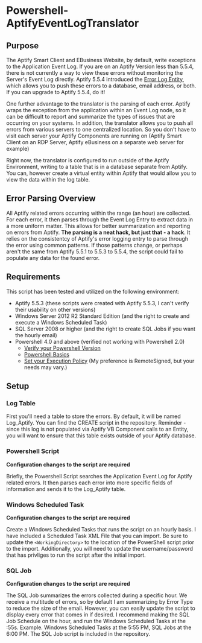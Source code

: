 # Powershell-AptifyEventLogTranslator

## Purpose
The Aptify Smart Client and EBusiness Website, by default, write exceptions to the Application Event Log.  If you are on an Aptify Version less than 5.5.4, there is not currently a way to view these errors without monitoring the Server's Event Log directly.  Aptify 5.5.4 introduced the [Error Log Entity](https://kb.aptify.com/display/PK55/Configuring+the+Exception+Manager), which allows you to push these errors to a database, email address, or both.  If you can upgrade to Aptify 5.5.4, do it!  

One further advantage to the translator is the parsing of each error.  Aptify wraps the exception from the application within an Event Log node, so it can be difficult to report and summarize the types of issues that are occurring on your systems.  In addition, the translator allows you to push all errors from various servers to one centralized location. So you don't have to visit each server your Aptify Components are running on (Aptify Smart Client on an RDP Server, Aptify eBusiness on a separate web server for example)

Right now, the translator is configured to run outside of the Aptify Environment, writing to a table that is in a database separate from Aptify.  You can, however create a virtual entity within Aptify that would allow you to view the data within the log table.

## Error Parsing Overview
All Aptify related errors occurring within the range (an hour) are collected.  For each error, it then parses through the Event Log Entry to extract data in a more uniform matter.  This allows for better summarization and reporting on errors from Aptify.  **The parsing is a neat hack, but just that - a hack**.  It relies on the consistentcy of Aptify's error logging entry to parse through the error using common patterns.  If those patterns change, or perhaps aren't the same from Aptify 5.5.1 to 5.5.3 to 5.5.4, the script could fail to populate any data for the found error.

## Requirements
This script has been tested and utilized on the following environment:
* Aptify 5.5.3 (these scripts were created with Aptify 5.5.3, I can't verify their usability on other versions)
* Windows Server 2012 R2 Standard Edition (and the right to create and execute a Windows Scheduled Task)
* SQL Server 2008 or higher (and the right to create SQL Jobs if you want the hourly email)
* Powershell 4.0 and above (verified not working with Powershell 2.0)
   * [Verify your Powershell Version](http://stackoverflow.com/questions/1825585/determine-installed-powershell-version)
   * [Powershell Basics](https://msdn.microsoft.com/en-us/powershell/scripting/powershell-scripting)
   * [Set your Execution Policy](https://ss64.com/ps/set-executionpolicy.html) (My preference is RemoteSigned, but your needs may vary.)
   
## Setup

### Log Table
First you'll need a table to store the errors.  By default, it will be named Log_Aptify.  You can find the CREATE script in the repository.  Reminder - since this log is not populated via Aptify VB Component calls to an Entity, you will want to ensure that this table exists outside of your Aptify database.  

### Powershell Script
**Configuration changes to the script are required** 

Briefly, the Powershell Script searches the Application Event Log for Aptify related errors.  It then parses each error into more specific fields of information and sends it to the Log_Aptify table.

### Windows Scheduled Task
**Configuration changes to the script are required** 

Create a Windows Scheduled Tasks that runs the script on an hourly basis. I have included a Scheduled Task XML File that you can import. Be sure to update the ```<WorkingDirectory>``` to the location of the PowerShell script prior to the import.  Additionally, you will need to update the username/password that has privliges to run the script after the initial import.

### SQL Job
**Configuration changes to the script are required** 

The SQL Job summarizes the errors collected during a specific hour.  We receive a multitude of errors, so by default I am summarizing by Error Type to reduce the size of the email.  However, you can easily update the script to display every error that comes in if desired.  I recommend making the SQL Job Schedule on the hour, and run the Windows Scheduled Tasks at the :55s.  Example. Windows Scheduled Tasks at the 5:55 PM, SQL Jobs at the 6:00 PM.  The SQL Job script is included in the repository.    

